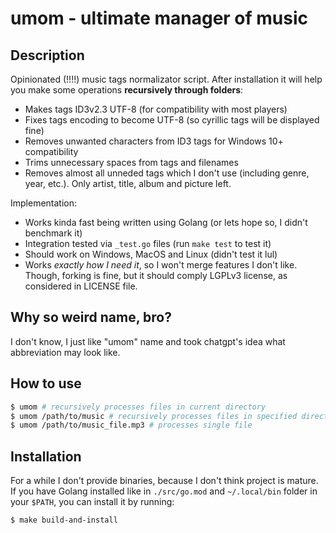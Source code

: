 # umom - ultimate manager of music

## Description

Opinionated (!!!!) music tags normalizator script. After installation it
will help you make some operations **recursively through folders**:

<!-- * Converts .flac files to .mp3 (I don't care about lossless using airpods) -->
* Makes tags ID3v2.3 UTF-8 (for compatibility with most players)
* Fixes tags encoding to become UTF-8 (so cyrillic tags will be displayed
  fine)
* Removes unwanted characters from ID3 tags for Windows 10+ compatibility
* Trims unnecessary spaces from tags and filenames
* Removes almost all unneded tags which I don't use (including genre, year,
  etc.). Only artist, title, album and picture left.

Implementation:

<!-- * Uses and requires `ffmpeg` for converting `.flac` and other formats to `.mp3` -->
* Works kinda fast being written using Golang (or lets hope so, I didn't
  benchmark it)
* Integration tested via `_test.go` files (run `make test` to test it)
* Should work on Windows, MacOS and Linux (didn't test it lul)
* Works *exactly how I need it*, so I won't merge features I don't like. Though,
  forking is fine, but it should comply LGPLv3 license, as considered in LICENSE
  file.

## Why so weird name, bro?

I don't know, I just like "umom" name and took chatgpt's idea what abbreviation
may look like.

## How to use

```sh
$ umom # recursively processes files in current directory
$ umom /path/to/music # recursively processes files in specified directory
$ umom /path/to/music_file.mp3 # processes single file
```

## Installation

For a while I don't provide binaries, because I don't think project is mature.
If you have Golang installed like in `./src/go.mod` and `~/.local/bin` folder in
your `$PATH`, you can install it by running:

```sh
$ make build-and-install
```
